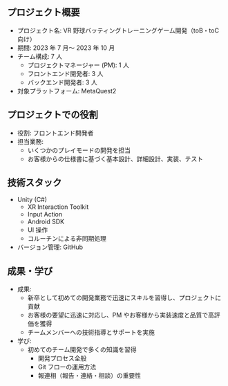 ## プロジェクト概要

- プロジェクト名: VR 野球バッティングトレーニングゲーム開発（toB・toC 向け）
- 期間: 2023 年 7 月～ 2023 年 10 月
- チーム構成: 7 人
  - プロジェクトマネージャー (PM): 1 人
  - フロントエンド開発者: 3 人
  - バックエンド開発者: 3 人
- 対象プラットフォーム: MetaQuest2

## プロジェクトでの役割

- 役割: フロントエンド開発者
- 担当業務:
  - いくつかのプレイモードの開発を担当
  - お客様からの仕様書に基づく基本設計、詳細設計、実装、テスト

## 技術スタック

- Unity (C#)
  - XR Interaction Toolkit
  - Input Action
  - Android SDK
  - UI 操作
  - コルーチンによる非同期処理
- バージョン管理: GitHub

## 成果・学び

- 成果:
  - 新卒として初めての開発業務で迅速にスキルを習得し、プロジェクトに貢献
  - お客様の要望に迅速に対応し、PM やお客様から実装速度と品質で高評価を獲得
  - チームメンバーへの技術指導とサポートを実施
- 学び:
  - 初めてのチーム開発で多くの知識を習得
    - 開発プロセス全般
    - Git フローの運用方法
    - 報連相（報告・連絡・相談）の重要性
